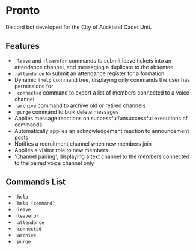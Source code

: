# Pronto

Discord bot developed for the City of Auckland Cadet Unit.

## Features

- `!leave` and `!leavefor` commands to submit leave tickets into an attendance channel, and messaging a duplicate to the absentee
- `!attendance` to submit an attendance register for a formation
- Dynamic `!help` command tree, displaying only commands the user has permissions for
- `!connected` command to export a list of members connected to a voice channel
- `!archive` command to archive old or retired channels
- `!purge` command to bulk delete messages
- Applies message reactions on successful/unsuccessful executions of commands
- Automatically applies an acknowledgement reaction to announcement posts
- Notifies a recruitment channel when new members join
- Applies a visitor role to new members
- 'Channel pairing', displaying a text channel to the members connected to the paired voice channel only

## Commands List

- `!help`
- `!help (command)`
- `!leave`
- `!leavefor`
- `!attendance`
- `!connected`
- `!archive`
- `!purge`